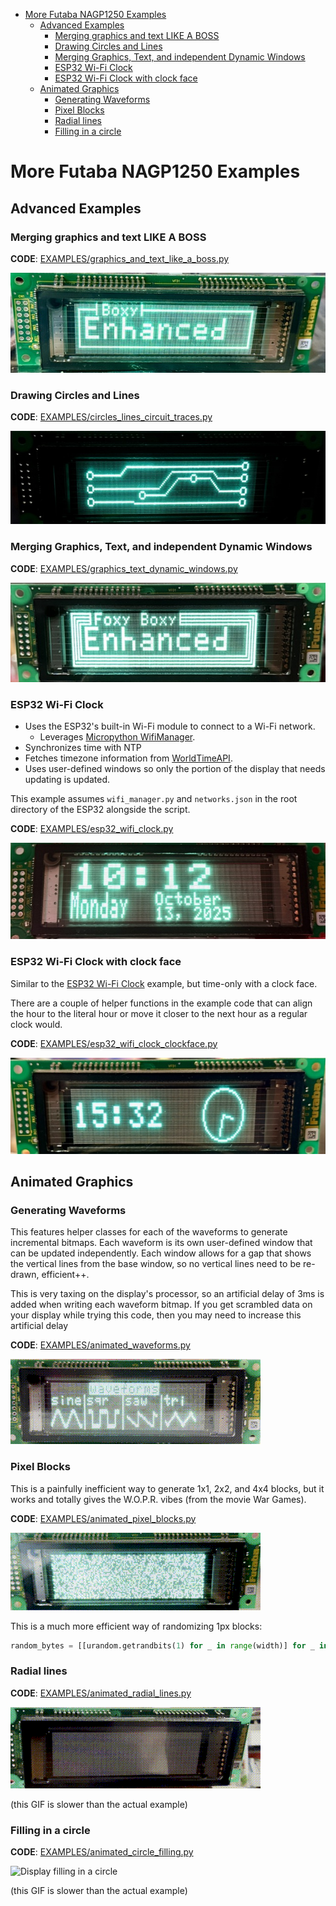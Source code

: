 <!-- TOC -->
* [More Futaba NAGP1250 Examples](#more-futaba-nagp1250-examples)
  * [Advanced Examples](#advanced-examples)
    * [Merging graphics and text LIKE A BOSS](#merging-graphics-and-text-like-a-boss)
    * [Drawing Circles and Lines](#drawing-circles-and-lines)
    * [Merging Graphics, Text, and independent Dynamic Windows](#merging-graphics-text-and-independent-dynamic-windows)
    * [ESP32 Wi-Fi Clock](#esp32-wi-fi-clock)
    * [ESP32 Wi-Fi Clock with clock face](#esp32-wi-fi-clock-with-clock-face)
  * [Animated Graphics](#animated-graphics)
    * [Generating Waveforms](#generating-waveforms)
    * [Pixel Blocks](#pixel-blocks)
    * [Radial lines](#radial-lines)
    * [Filling in a circle](#filling-in-a-circle)
<!-- TOC -->

# More Futaba NAGP1250 Examples

## Advanced Examples

### Merging graphics and text LIKE A BOSS

**CODE**: [EXAMPLES/graphics_and_text_like_a_boss.py](EXAMPLES/graphics_and_text_like_a_boss.py)

![Display with lines and text LIKE A BOSS](_images/display_lines_text_LIKE_A_BOSS.jpg)

### Drawing Circles and Lines

**CODE**: [EXAMPLES/circles_lines_circuit_traces.py](EXAMPLES/circles_lines_circuit_traces.py)

![Display with circles and lines](_images/display_graphic_circles_lines.jpg)

### Merging Graphics, Text, and independent Dynamic Windows

**CODE**: [EXAMPLES/graphics_text_dynamic_windows.py](EXAMPLES/graphics_text_dynamic_windows.py)

![Display with lines, text, and dynamic windows](_images/display_lines_dynamic_windows.jpg)

### ESP32 Wi-Fi Clock

* Uses the ESP32's built-in Wi-Fi module to connect to a Wi-Fi network.
  * Leverages [Micropython WifiManager](https://github.com/mitchins/micropython-wifimanager).
* Synchronizes time with NTP
* Fetches timezone information from [WorldTimeAPI](https://worldtimeapi.org).
* Uses user-defined windows so only the portion of the display that needs updating is updated.

This example assumes `wifi_manager.py` and `networks.json` in the root directory of the ESP32 alongside the script.

**CODE**: [EXAMPLES/esp32_wifi_clock.py](EXAMPLES/esp32_wifi_clock.py)

![Example ESP32 wifi clock](_images/display_example_wifi_clock.jpg)

### ESP32 Wi-Fi Clock with clock face

Similar to the [ESP32 Wi-Fi Clock](#esp32-wi-fi-clock) example, but time-only with a clock face.

There are a couple of helper functions in the example code that can align the hour to the literal hour or move it closer to the next hour as a regular clock would.

**CODE**: [EXAMPLES/esp32_wifi_clock_clockface.py](EXAMPLES/esp32_wifi_clock_clockface.py)

![Example ESP32 wifi clock with clock face](_images/display_example_wifi_clock_clockface.jpg)

## Animated Graphics

### Generating Waveforms

This features helper classes for each of the waveforms to generate incremental bitmaps. Each waveform is its own user-defined window that can be updated independently. Each window allows for a gap that shows the vertical lines from the base window, so no vertical lines need to be re-drawn, efficient++.

This is very taxing on the display's processor, so an artificial delay of 3ms is added when writing each waveform bitmap. If you get scrambled data on your display while trying this code, then you may need to increase this artificial delay 

**CODE**: [EXAMPLES/animated_waveforms.py](EXAMPLES/animated_waveforms.py)

![Display showing multiple waveforms](_images/display_graphics_waveforms.gif)


### Pixel Blocks

This is a painfully inefficient way to generate 1x1, 2x2, and 4x4 blocks, but it works and totally gives the W.O.P.R. vibes (from the movie War Games).

**CODE**: [EXAMPLES/animated_pixel_blocks.py](EXAMPLES/animated_pixel_blocks.py)

![Display with graphic pixel blocks](_images/display_graphics_blocks.gif)

This is a much more efficient way of randomizing 1px blocks: 
```python
random_bytes = [[urandom.getrandbits(1) for _ in range(width)] for _ in range(height)]
```

### Radial lines

**CODE**: [EXAMPLES/animated_radial_lines.py](EXAMPLES/animated_radial_lines.py)

![Display with graphic radial lines](_images/display_radial_lines.gif)

(this GIF is slower than the actual example)

### Filling in a circle

**CODE**: [EXAMPLES/animated_circle_filling.py](EXAMPLES/animated_circle_filling.py)

![Display filling in a circle](_images/display_graphic_circle_filling.gif)

(this GIF is slower than the actual example)
